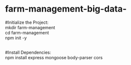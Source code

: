 # farm-management-big-data-

#Initialize the Project:
<br>
mkdir farm-management
<br>
cd farm-management
<br>
npm init -y

<br>
#Install Dependencies:
<br>
npm install express mongoose body-parser cors
